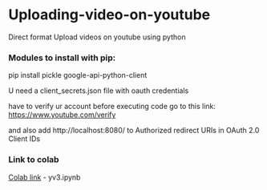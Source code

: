 # Uploading-video-on-youtube
Direct format
Upload videos on youtube using python

  
### Modules to install with pip:

pip install pickle google-api-python-client

U need a client_secrets.json file with oauth credentials


have to verify ur account before executing code
go to this link: https://www.youtube.com/verify

and also add http://localhost:8080/
to Authorized redirect URIs in OAuth 2.0 Client IDs

### Link to colab
[Colab link](https://colab.research.google.com/drive/12wW00dtGi2uXqKl61bwlRIovyGou7Dbg?usp=sharing) - yv3.ipynb
